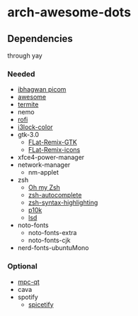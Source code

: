 # arch-awesome-dots

## Dependencies

through yay

### Needed

- [ibhagwan picom](https://github.com/ibhagwan/picom)
- [awesome](https://github.com/awesomeWM/awesome)
- [termite](https://github.com/thestinger/termite)
- nemo
- [rofi](https://github.com/davatorium/rofi)
- [i3lock-color](https://github.com/Raymo111/i3lock-color)
- gtk-3.0
  - [FLat-Remix-GTK](https://drasite.com/flat-remix-gtk)
  - [FLat-Remix-icons](https://drasite.com/flat-remix)
- xfce4-power-manager
- network-manager
  - nm-applet
- zsh
  - [Oh my Zsh](https://ohmyz.sh/)
  - [zsh-autocomplete](https://github.com/zsh-users/zsh-autosuggestions)
  - [zsh-syntax-highlighting](https://github.com/zsh-users/zsh-syntax-highlighting)
  - [p10k](https://github.com/romkatv/powerlevel10k)
  - [lsd](https://github.com/Peltoche/lsd)
- noto-fonts
  - noto-fonts-extra
  - noto-fonts-cjk
- nerd-fonts-ubuntuMono

### Optional

- [mpc-qt](https://gitlab.com/mpc-qt/mpc-qt)
- cava
- spotify
  - [spicetify](https://github.com/khanhas/Spicetify)
